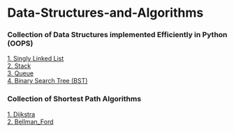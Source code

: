 # Data-Structures-and-Algorithms
### Collection of Data Structures implemented Efficiently in Python (OOPS)

[1. Singly Linked List](Singly_Linked_List.py)<br>
[2. Stack](Stack.py)<br>
[3. Queue](Queue.py)<br>
[4. Binary Search Tree (BST)](BST.py)<br>


### Collection of Shortest Path Algorithms 

[1. Dijkstra](Dijkstra.py)<br>
[2. Bellman_Ford](Bellman_Ford.py)<br>